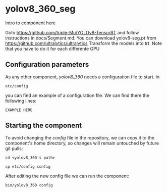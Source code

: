 # yolov8_360_seg
Intro to component here

Goto  https://github.com/triple-Mu/YOLOv8-TensorRT and follow instructions in docs/Segment.md.
You can download yolov8-seg.pt from https://github.com/ultralytics/ultralytics 
Transform the models into trt. Note that you have to do it for each differente GPU

## Configuration parameters
As any other component, *yolov8_360* needs a configuration file to start. In
```
etc/config
```
you can find an example of a configuration file. We can find there the following lines:
```
EXAMPLE HERE
```

## Starting the component
To avoid changing the *config* file in the repository, we can copy it to the component's home directory, so changes will remain untouched by future git pulls:

```
cd <yolov8_360's path> 
```
```
cp etc/config config
```

After editing the new config file we can run the component:

```
bin/yolov8_360 config
```
